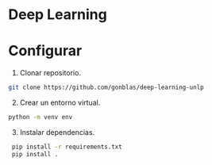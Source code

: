 # Deep Learning

# Configurar

1. Clonar repositorio.
  ```bash
  git clone https://github.com/gonblas/deep-learning-unlp
  ```

2. Crear un entorno virtual.
  ```bash
  python -m venv env
  ```
3. Instalar dependencias.
 ```bash
  pip install -r requirements.txt
  pip install .
  ```